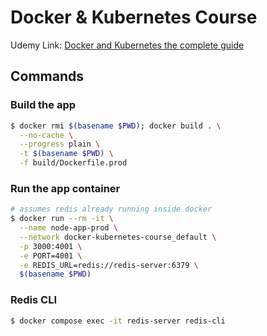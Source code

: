 # Docker & Kubernetes Course

Udemy Link: [Docker and Kubernetes the complete guide](https://udemy.com/course/docker-and-kubernetes-the-complete-guide)

## Commands

### Build the app

```bash
$ docker rmi $(basename $PWD); docker build . \
  --no-cache \
  --progress plain \
  -t $(basename $PWD) \
  -f build/Dockerfile.prod
```

### Run the app container

```bash
# assumes redis already running inside docker
$ docker run --rm -it \
  --name node-app-prod \
  --network docker-kubernetes-course_default \
  -p 3000:4001 \
  -e PORT=4001 \
  -e REDIS_URL=redis://redis-server:6379 \
  $(basename $PWD)
```

### Redis CLI

```bash
$ docker compose exec -it redis-server redis-cli
```
